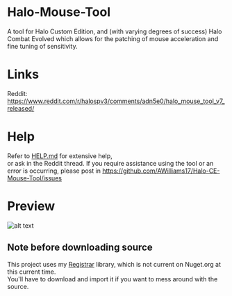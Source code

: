 # Halo-Mouse-Tool
A tool for Halo Custom Edition, and (with varying degrees of success) Halo Combat Evolved which allows for the patching of mouse acceleration and fine tuning of sensitivity.
  
# Links
Reddit: https://www.reddit.com/r/halospv3/comments/adn5e0/halo_mouse_tool_v7_released/

# Help
Refer to [HELP.md](https://github.com/AWilliams17/Halo-CE-Mouse-Tool/blob/master/HELP.md) for extensive help,  
or ask in the Reddit thread. If you require assistance using the tool or an error is occurring, please post in https://github.com/AWilliams17/Halo-CE-Mouse-Tool/issues

# Preview
![alt text](https://i.imgur.com/RLERuJx.png)

## Note before downloading source
This project uses my [Registrar](https://github.com/AWilliams17/Registrar) library, which is not current on Nuget.org at this current time.  
You'll have to download and import it if you want to mess around with the source.
